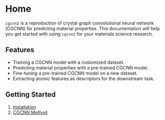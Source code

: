 # Home

`cgcnn2` is a reproduction of crystal graph convolutional neural network (CGCNN) for predicting material properties. This documentation will help you get started with using `cgcnn2` for your materials science research.

## Features

- Training a CGCNN model with a customized dataset.
- Predicting material properties with a pre-trained CGCNN model.
- Fine-tuning a pre-trained CGCNN model on a new dataset.
- Extracting atomic features as descriptors for the downstream task.

## Getting Started

1. [Installation](1_installation.md)
2. [CGCNN Method](2_cgcnn.md)
<!-- 2. [Usage](3_usage.md)
3. [Examples](4_examples.md) -->
